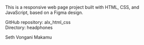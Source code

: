 This is a responsive web page project built with HTML, CSS, and JavaScript, based on a Figma design.

GitHub repository: alx_html_css  
Directory: headphones

Seth Vongani Makamu
